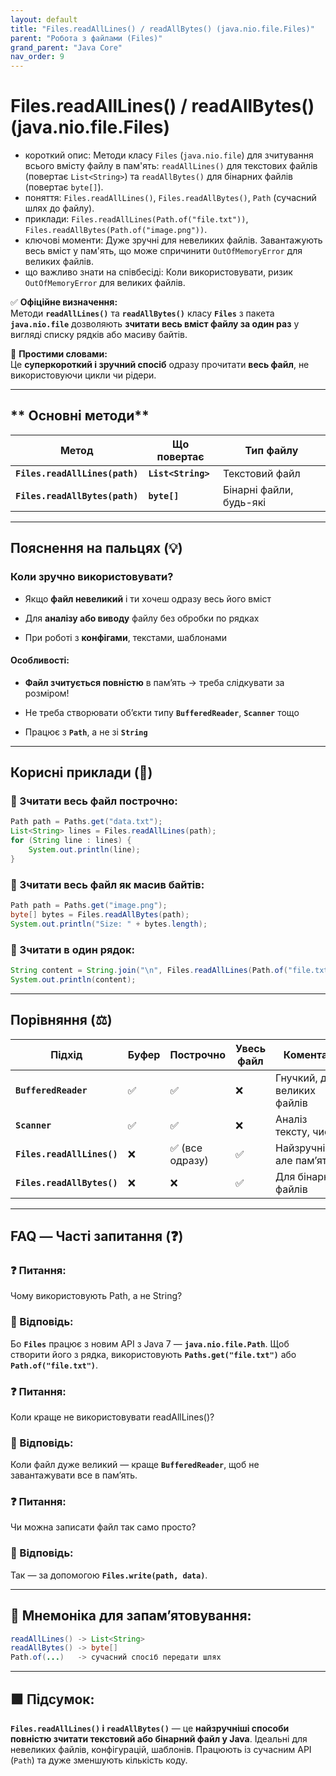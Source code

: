 ```yaml
---
layout: default
title: "Files.readAllLines() / readAllBytes() (java.nio.file.Files)"
parent: "Робота з файлами (Files)"
grand_parent: "Java Core"
nav_order: 9
---
```


# Files.readAllLines() / readAllBytes() (java.nio.file.Files)

*   короткий опис: Методи класу `Files` (`java.nio.file`) для зчитування всього вмісту файлу в пам'ять: `readAllLines()` для текстових файлів (повертає `List<String>`) та `readAllBytes()` для бінарних файлів (повертає `byte[]`).
*   поняття: `Files.readAllLines()`, `Files.readAllBytes()`, `Path` (сучасний шлях до файлу).
*   приклади: `Files.readAllLines(Path.of("file.txt"))`, `Files.readAllBytes(Path.of("image.png"))`.
*   ключові моменти: Дуже зручні для невеликих файлів. Завантажують весь вміст у пам'ять, що може спричинити `OutOfMemoryError` для великих файлів.
*   що важливо знати на співбесіді: Коли використовувати, ризик `OutOfMemoryError` для великих файлів.

✅ **Офіційне визначення:**  
Методи **`readAllLines()`** та **`readAllBytes()`** класу **`Files`** з пакета **`java.nio.file`** дозволяють **зчитати весь вміст файлу за один раз** у вигляді списку рядків або масиву байтів.

🧠 **Простими словами:**  
Це **суперкороткий і зручний спосіб** одразу прочитати **весь файл**, не використовуючи цикли чи рідери.

---

## ** Основні методи**

| Метод | Що повертає | Тип файлу |
| ----- | ----- | ----- |
| **`Files.readAllLines(path)`** | **`List<String>`** | Текстовий файл |
| **`Files.readAllBytes(path)`** | **`byte[]`** | Бінарні файли, будь-які |

---

## **Пояснення на пальцях (💡)**

### **Коли зручно використовувати?**

* Якщо **файл невеликий** і ти хочеш одразу весь його вміст

* Для **аналізу або виводу** файлу без обробки по рядках

* При роботі з **конфігами**, текстами, шаблонами

#### **Особливості:**

* **Файл зчитується повністю** в пам’ять -> треба слідкувати за розміром\!

* Не треба створювати обʼєкти типу **`BufferedReader`**, **`Scanner`** тощо

* Працює з **`Path`**, а не зі **`String`**

---

## **Корисні приклади (🧪)**

### **🔹 Зчитати весь файл построчно:**

```java
Path path = Paths.get("data.txt");
List<String> lines = Files.readAllLines(path);
for (String line : lines) {
    System.out.println(line);
}
```
### **🔹 Зчитати весь файл як масив байтів:**

```java
Path path = Paths.get("image.png");
byte[] bytes = Files.readAllBytes(path);
System.out.println("Size: " + bytes.length);
```
### **🔹 Зчитати в один рядок:**

```java
String content = String.join("\n", Files.readAllLines(Path.of("file.txt")));
System.out.println(content);
```
---

## **Порівняння (⚖️)**

| Підхід | Буфер | Построчно | Увесь файл | Коментар |
| ----- | ----- | ----- | ----- | ----- |
| **`BufferedReader`** | ✅ | ✅ | ❌ | Гнучкий, для великих файлів |
| **`Scanner`** | ✅ | ✅ | ❌ | Аналіз тексту, числа |
| **`Files.readAllLines()`** | ❌ | ✅ (все одразу) | ✅ | Найзручніше, але памʼять |
| **`Files.readAllBytes()`** | ❌ | ❌ | ✅ | Для бінарних файлів |

---

## **FAQ — Часті запитання (❓)**

### **❓ Питання:**

 Чому використовують Path, а не String?  
### **💬 Відповідь:**

 Бо **`Files`** працює з новим API з Java 7 — **`java.nio.file.Path`**. Щоб створити його з рядка, використовують **`Paths.get("file.txt")`** або **`Path.of("file.txt")`**.

### **❓ Питання:**

 Коли краще не використовувати readAllLines()?  
### **💬 Відповідь:**

 Коли файл дуже великий — краще **`BufferedReader`**, щоб не завантажувати все в памʼять.

### **❓ Питання:**

 Чи можна записати файл так само просто?  
### **💬 Відповідь:**

 Так — за допомогою **`Files.write(path, data)`**.

---

## **🧠 Мнемоніка для запам’ятовування:**

```java
readAllLines() -> List<String>
readAllBytes() -> byte[]
Path.of(...)   -> сучасний спосіб передати шлях
```
---

## **🟩 Підсумок:**

**`Files.readAllLines()` і `readAllBytes()`** — це **найзручніші способи повністю зчитати текстовий або бінарний файл у Java**. Ідеальні для невеликих файлів, конфігурацій, шаблонів. Працюють із сучасним API (`Path`) та дуже зменшують кількість коду.